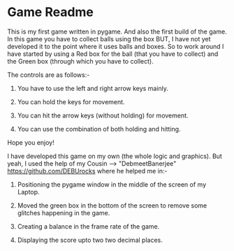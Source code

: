 # Game Readme
This is my first game written in pygame. And also the  first build of the game.
In this game you have to collect balls using the box BUT, I have not yet developed it to the point where it uses balls and boxes.
So to work around I have started by using a Red box for the ball (that  you have to collect) and the  Green box (through which you have to collect).

The controls are as follows:-

  1. You have to use the left and right arrow keys mainly.
  
  2. You can hold the keys for movement.
  
  3. You can hit the arrow keys (without holding) for movement.
  
  4. You can use the combination of both holding and hitting.
  
 Hope you enjoy!
 
I have developed this game on my own (the whole logic and graphics).
But yeah, I used the help of my Cousin --> "DebmeetBanerjee"  https://github.com/DEBUrocks
where he helped me in:-

  1. Positioning the pygame window in the middle of the screen of my Laptop.
  
  2. Moved the green box in the bottom of the screen to remove some glitches happening in the game.
  
  3. Creating a balance in the frame rate of the game.
  
  4. Displaying the score upto two two decimal places.
  

